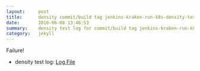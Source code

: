 ```yaml
---
layout:     post
title:      density commit/build tag jenkins-kraken-run-k8s-density-tests-105-30
date:       2016-06-08 13:46:53
summary:    density test log for commit/build tag jenkins-kraken-run-k8s-density-tests-105-30.
category:   jekyll
---
```


Failure!

- density test log: [Log File](http://s3-us-west-2.amazonaws.com/kraken-e2e-logs/density/jenkins-kraken-run-k8s-density-tests-105-30/build-log.txt)
